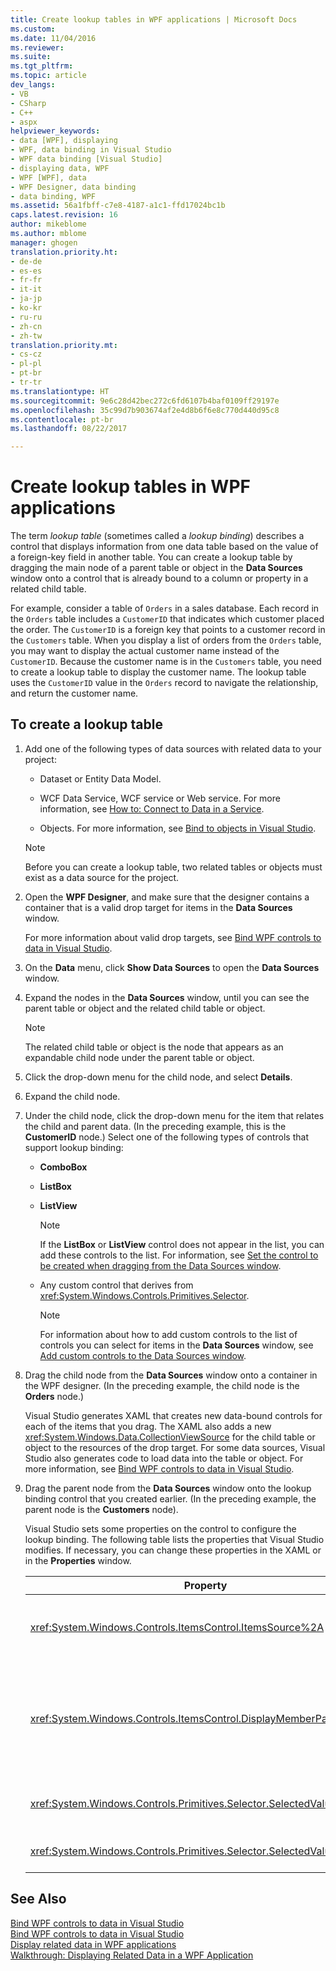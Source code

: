 ```yaml
---
title: Create lookup tables in WPF applications | Microsoft Docs
ms.custom: 
ms.date: 11/04/2016
ms.reviewer: 
ms.suite: 
ms.tgt_pltfrm: 
ms.topic: article
dev_langs:
- VB
- CSharp
- C++
- aspx
helpviewer_keywords:
- data [WPF], displaying
- WPF, data binding in Visual Studio
- WPF data binding [Visual Studio]
- displaying data, WPF
- WPF [WPF], data
- WPF Designer, data binding
- data binding, WPF
ms.assetid: 56a1fbff-c7e8-4187-a1c1-ffd17024bc1b
caps.latest.revision: 16
author: mikeblome
ms.author: mblome
manager: ghogen
translation.priority.ht:
- de-de
- es-es
- fr-fr
- it-it
- ja-jp
- ko-kr
- ru-ru
- zh-cn
- zh-tw
translation.priority.mt:
- cs-cz
- pl-pl
- pt-br
- tr-tr
ms.translationtype: HT
ms.sourcegitcommit: 9e6c28d42bec272c6fd6107b4baf0109ff29197e
ms.openlocfilehash: 35c99d7b903674af2e4d8b6f6e8c770d440d95c8
ms.contentlocale: pt-br
ms.lasthandoff: 08/22/2017

---
```

# <a name="create-lookup-tables-in-wpf-applications"></a>Create lookup tables in WPF applications
The term *lookup table* (sometimes called a *lookup binding*) describes a control that displays information from one data table based on the value of a foreign-key field in another table. You can create a lookup table by dragging the main node of a parent table or object in the **Data Sources** window onto a control that is already bound to a column or property in a related child table.  
  
 For example, consider a table of `Orders` in a sales database. Each record in the `Orders` table includes a `CustomerID` that indicates which customer placed the order. The `CustomerID` is a foreign key that points to a customer record in the `Customers` table. When you display a list of orders from the `Orders` table, you may want to display the actual customer name instead of the `CustomerID`. Because the customer name is in the `Customers` table, you need to create a lookup table to display the customer name. The lookup table uses the `CustomerID` value in the `Orders` record to navigate the relationship, and return the customer name.  
  
## <a name="to-create-a-lookup-table"></a>To create a lookup table  
  
1.  Add one of the following types of data sources with related data to your project:  
  
    -   Dataset or Entity Data Model. 
  
    -   WCF Data Service, WCF service or Web service. For more information, see [How to: Connect to Data in a Service](../data-tools/how-to-connect-to-data-in-a-service.md).  
  
    -   Objects. For more information, see [Bind to objects in Visual Studio](bind-objects-in-visual-studio.md).  
  
    > [!NOTE]
    >  Before you can create a lookup table, two related tables or objects must exist as a data source for the project.  
  
2.  Open the **WPF Designer**, and make sure that the designer contains a container that is a valid drop target for items in the **Data Sources** window.  
  
     For more information about valid drop targets, see [Bind WPF controls to data in Visual Studio](../data-tools/bind-wpf-controls-to-data-in-visual-studio.md).  
  
3.  On the **Data** menu, click **Show Data Sources** to open the **Data Sources** window.  
  
4.  Expand the nodes in the **Data Sources** window, until you can see the parent table or object and the related child table or object.  
  
    > [!NOTE]
    >  The related child table or object is the node that appears as an expandable child node under the parent table or object.  
  
5.  Click the drop-down menu for the child node, and select **Details**.  
  
6.  Expand the child node.  
  
7.  Under the child node, click the drop-down menu for the item that relates the child and parent data. (In the preceding example, this is the **CustomerID** node.) Select one of the following types of controls that support lookup binding:  
  
    -   **ComboBox**  
  
    -   **ListBox**  
  
    -   **ListView**  
  
        > [!NOTE]
        >  If the **ListBox** or **ListView** control does not appear in the list, you can add these controls to the list. For information, see [Set the control to be created when dragging from the Data Sources window](../data-tools/set-the-control-to-be-created-when-dragging-from-the-data-sources-window.md).  
  
    -   Any custom control that derives from <xref:System.Windows.Controls.Primitives.Selector>.  
  
        > [!NOTE]
        >  For information about how to add custom controls to the list of controls you can select for items in the **Data Sources** window, see [Add custom controls to the Data Sources window](../data-tools/add-custom-controls-to-the-data-sources-window.md).  
  
8.  Drag the child node from the **Data Sources** window onto a container in the WPF designer. (In the preceding example, the child node is the **Orders** node.)  
  
     Visual Studio generates XAML that creates new data-bound controls for each of the items that you drag. The XAML also adds a new <xref:System.Windows.Data.CollectionViewSource> for the child table or object to the resources of the drop target. For some data sources, Visual Studio also generates code to load data into the table or object. For more information, see [Bind WPF controls to data in Visual Studio](../data-tools/bind-wpf-controls-to-data-in-visual-studio.md).  
  
9. Drag the parent node from the **Data Sources** window onto the lookup binding control that you created earlier. (In the preceding example, the parent node is the **Customers** node).  
  
     Visual Studio sets some properties on the control to configure the lookup binding. The following table lists the properties that Visual Studio modifies. If necessary, you can change these properties in the XAML or in the **Properties** window.  
  
    |Property|Explanation of setting|  
    |--------------|----------------------------|  
    |<xref:System.Windows.Controls.ItemsControl.ItemsSource%2A>|This property specifies the collection or binding that is used to get the data that is displayed in the control. Visual Studio sets this property to the <xref:System.Windows.Data.CollectionViewSource> for the parent data you dragged to the control.|  
    |<xref:System.Windows.Controls.ItemsControl.DisplayMemberPath%2A>|This property specifies the path of the data item that is displayed in the control. Visual Studio sets this property to the first column or property in the parent data, after the primary key, that has a string data type.<br /><br /> If you want to display a different column or property in the parent data, change this property to the path of a different property.|  
    |<xref:System.Windows.Controls.Primitives.Selector.SelectedValue%2A>|Visual Studio binds this property to the column or property of the child data that you dragged to the designer. This is the foreign key to the parent data.|  
    |<xref:System.Windows.Controls.Primitives.Selector.SelectedValuePath%2A>|Visual Studio sets this property to the path of the column or property of the child data that is the foreign key to the parent data.|  
  
## <a name="see-also"></a>See Also  
 [Bind WPF controls to data in Visual Studio](../data-tools/bind-wpf-controls-to-data-in-visual-studio.md)   
 [Bind WPF controls to data in Visual Studio](../data-tools/bind-wpf-controls-to-data-in-visual-studio.md)   
 [Display related data in WPF applications](../data-tools/display-related-data-in-wpf-applications.md)   
 [Walkthrough: Displaying Related Data in a WPF Application](../data-tools/display-related-data-in-wpf-applications.md)
